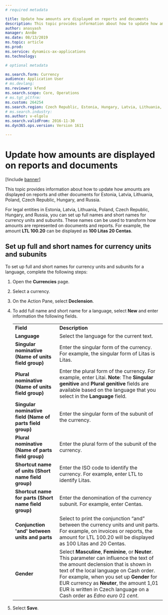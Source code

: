 ```yaml
---
# required metadata

title: Update how amounts are displayed on reports and documents
description: This topic provides information about how to update how amounts are displayed on reports and other documents for Estonia, Latvia, Lithuania, Poland, Czech Republic, Hungary, and Russia.
author: anasyash
manager: AnnBe
ms.date: 08/13/2019
ms.topic: article
ms.prod: 
ms.service: dynamics-ax-applications
ms.technology: 

# optional metadata

ms.search.form: Currency
audience: Application User
# ms.devlang: 
ms.reviewer: kfend
ms.search.scope: Core, Operations
# ms.tgt_pltfrm: 
ms.custom: 264254
ms.search.region: Czech Republic, Estonia, Hungary, Latvia, Lithuania, Poland, Russia
# ms.search.industry: 
ms.author: v-elgolu
ms.search.validFrom: 2016-11-30
ms.dyn365.ops.version: Version 1611

---
```


# Update how amounts are displayed on reports and documents

[!include [banner](../includes/banner.md)]

This topic provides information about how to update how amounts are displayed on reports and other documents for Estonia, Latvia, Lithuania, Poland, Czech Republic, Hungary, and Russia.

For legal entities in Estonia, Latvia, Lithuania, Poland, Czech Republic, Hungary, and Russia, you can set up full names and short names for currency units and subunits. These names can be used to transform how amounts are represented on documents and reports. For example, the amount **LTL 100.20** can be displayed as **100 Litas 20 Centas**.

## Set up full and short names for currency units and subunits
To set up full and short names for currency units and subunits for a language, complete the following steps:

1. Open the **Currencies** page.
2. Select a currency.
3. On the Action Pane, select **Declension**.
4. To add full name and short name for a language, select **New** and enter information the following fields.

   |                                                                        |                                                                                                                                                                                                                                                                        |
   |------------------------------------------------------------------------|------------------------------------------------------------------------------------------------------------------------------------------------------------------------------------------------------------------------------------------------------------------------|
   |                         <strong>Field</strong>                         |                                                                                                                      <strong>Description</strong>                                                                                                                      |
   |                       <strong>Language</strong>                        |                                                                                                               Select the language for the current text.                                                                                                                |
   |    <strong>Singular nominative (Name of units field group)</strong>    |                                                                                       Enter the singular form of the currency. For example, the singular form of Litas is Litas.                                                                                       |
   |     <strong>Plural nominative (Name of units field group)</strong>     | Enter the plural form of the currency. For example, enter Litai. <strong>Note</strong>: The <strong>Singular genitive</strong> and <strong>Plural genitive</strong> fields are available based on the language that you select in the <strong>Language</strong> field. |
   | <strong>Singular nominative field (Name of parts field group)</strong> |                                                                                                        Enter the singular form of the subunit of the currency.                                                                                                         |
   |     <strong>Plural nominative (Name of parts field group)</strong>     |                                                                                                         Enter the plural form of the subunit of the currency.                                                                                                          |
   |    <strong>Shortcut name of units (Short name field group)</strong>    |                                                                                         Enter the ISO code to identify the currency. For example, enter LTL to identify Litas.                                                                                         |
   |   <strong>Shortcut name for parts (Short name field group)</strong>    |                                                                                               Enter the denomination of the currency subunit. For example, enter Centas.                                                                                               |
   |       <strong>Conjunction 'and' between units and parts</strong>       |                                     Select to print the conjunction “and” between the currency units and unit parts. For example, on invoices or reports, the amount for LTL 100.20 will be displayed as 100 Litas and 20 Centas.                                      |
   |       <strong>Gender</strong>       |  Select **Masculine**, **Feminine**, or **Neuter**. This parameter can influence the text of the amount declension that is shown in text of the local language on Cash order. For example, when you set up **Gender** for EUR currency as **Neuter**, the amount 1,01 EUR is written in Czech language on a Cash order as *Edno euro 01 cent*.  |

5. Select **Save**.

